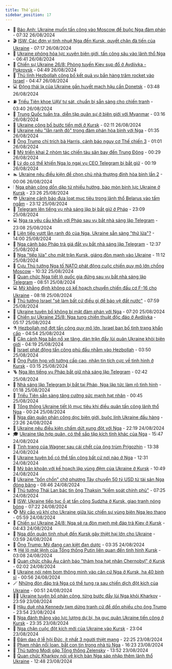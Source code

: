 ```yaml
---
title: Thế giới
sidebar_position: 17
---
```


<!-- dantri-the-gioi:START -->
- 🌋 [Báo Anh: Ukraine muốn tấn công vào Moscow để buộc Nga đàm phán](https://dantri.com.vn/the-gioi/bao-anh-ukraine-muon-tan-cong-vao-moscow-de-buoc-nga-dam-phan-20240826141657954.htm) - 07:32 26/08/2024
- 🎬 [ISW: Các đơn vị tinh nhuệ Nga đến Kursk, quyết chặn đà tiến của Ukraine](https://dantri.com.vn/the-gioi/isw-cac-don-vi-tinh-nhue-nga-den-kursk-quyet-chan-da-tien-cua-ukraine-20240826140943885.htm) - 07:17 26/08/2024
- 🧰 [Ukraine phóng hỏa lực xuyên biên giới, tấn công sâu vào lãnh thổ Nga](https://dantri.com.vn/the-gioi/ukraine-phong-hoa-luc-xuyen-bien-gioi-tan-cong-sau-vao-lanh-tho-nga-20240826124151051.htm) - 06:41 26/08/2024
- 🌋 [Chiến sự Ukraine 26/8: Phòng tuyến Kiev sụp đổ ở Avdiivka - Pokrovsk](https://dantri.com.vn/the-gioi/chien-su-ukraine-268-phong-tuyen-kiev-sup-do-o-avdiivka-pokrovsk-20240826114519037.htm) - 04:49 26/08/2024
- 🗽 [Thủ lĩnh Hezbollah công bố kết quả vụ bắn hàng trăm rocket vào Israel](https://dantri.com.vn/the-gioi/thu-linh-hezbollah-cong-bo-ket-qua-vu-ban-hang-tram-rocket-vao-israel-20240826113507733.htm) - 04:47 26/08/2024
- 💻 [Động thái lạ của Ukraine gần huyết mạch hậu cần Donetsk](https://dantri.com.vn/the-gioi/dong-thai-la-cua-ukraine-gan-huyet-mach-hau-can-donetsk-20240826103525446.htm) - 03:48 26/08/2024
- ⛽️ [Triều Tiên khoe UAV tự sát, chuẩn bị sẵn sàng cho chiến tranh](https://dantri.com.vn/the-gioi/trieu-tien-khoe-uav-tu-sat-chuan-bi-san-sang-cho-chien-tranh-20240826103532888.htm) - 03:40 26/08/2024
- 🤩 [Trung Quốc tuần tra, diễn tập quân sự ở biên giới với Myanmar](https://dantri.com.vn/the-gioi/trung-quoc-tuan-tra-dien-tap-quan-su-o-bien-gioi-voi-myanmar-20240826092917098.htm) - 03:16 26/08/2024
- 🧐 [Ukraine công bố bước tiến mới ở Kursk](https://dantri.com.vn/the-gioi/ukraine-cong-bo-buoc-tien-moi-o-kursk-20240826090702407.htm) - 02:11 26/08/2024
- 🎊 [Ukraine nêu &quot;lằn ranh đỏ&quot; trong đàm phán hòa bình với Nga](https://dantri.com.vn/the-gioi/ukraine-neu-lan-ranh-do-trong-dam-phan-hoa-binh-voi-nga-20240826071733425.htm) - 01:35 26/08/2024
- 📝 [Ông Trump chỉ trích bà Harris, cảnh báo nguy cơ Thế chiến 3](https://dantri.com.vn/the-gioi/ong-trump-chi-trich-ba-harris-canh-bao-nguy-co-the-chien-3-20240826074458128.htm) - 01:01 26/08/2024
- 🤡 [Mỹ triển khai 2 nhóm tác chiến tàu sân bay đến Trung Đông](https://dantri.com.vn/the-gioi/my-trien-khai-2-nhom-tac-chien-tau-san-bay-den-trung-dong-20240826071802349.htm) - 00:29 26/08/2024
- 🥷 [Lý do có thể khiến Nga lo ngại vụ CEO Telegram bị bắt giữ](https://dantri.com.vn/the-gioi/ly-do-co-the-khien-nga-lo-ngai-vu-ceo-telegram-bi-bat-giu-20240826063300591.htm) - 00:19 26/08/2024
- 🏊 [Ukraine nêu điều kiện để chọn chủ nhà thượng đỉnh hòa bình lần 2](https://dantri.com.vn/the-gioi/ukraine-neu-dieu-kien-de-chon-chu-nha-thuong-dinh-hoa-binh-lan-2-20240826070345213.htm) - 00:06 26/08/2024
- 🕯 [Nga phản công dồn dập từ nhiều hướng, bào mòn binh lực Ukraine ở Kursk](https://dantri.com.vn/the-gioi/nga-phan-cong-don-dap-tu-nhieu-huong-bao-mon-binh-luc-ukraine-o-kursk-20240826005701118.htm) - 23:26 25/08/2024
- 😎 [Ukraine cảnh báo đưa loạt mục tiêu trong lãnh thổ Belarus vào tầm ngắm](https://dantri.com.vn/the-gioi/ukraine-canh-bao-dua-loat-muc-tieu-trong-lanh-tho-belarus-vao-tam-ngam-20240826051102359.htm) - 23:12 25/08/2024
- 🌈 [Telegram lên tiếng vụ nhà sáng lập bị bắt giữ ở Pháp](https://dantri.com.vn/the-gioi/telegram-len-tieng-vu-nha-sang-lap-bi-bat-giu-o-phap-20240826043938738.htm) - 23:09 25/08/2024
- 💻 [Nga ra yêu cầu khẩn với Pháp sau vụ bắt nhà sáng lập Telegram](https://dantri.com.vn/the-gioi/nga-ra-yeu-cau-khan-voi-phap-sau-vu-bat-nha-sang-lap-telegram-20240826014611201.htm) - 23:08 25/08/2024
- 🤖 [Liên tiếp vượt lằn ranh đỏ của Nga, Ukraine sẵn sàng &quot;thử lửa&quot;?](https://dantri.com.vn/the-gioi/lien-tiep-vuot-lan-ranh-do-cua-nga-ukraine-san-sang-thu-lua-20240825173140209.htm) - 14:00 25/08/2024
- 🦏 [Nga cảnh báo Pháp trả giá đắt vụ bắt nhà sáng lập Telegram](https://dantri.com.vn/the-gioi/nga-canh-bao-phap-tra-gia-dat-vu-bat-nha-sang-lap-telegram-20240825193208066.htm) - 12:37 25/08/2024
- 🌁 [Nga &quot;tiếp lửa&quot; cho mặt trận Kursk, giáng đòn mạnh vào Ukraine](https://dantri.com.vn/the-gioi/nga-tiep-lua-cho-mat-tran-kursk-giang-don-manh-vao-ukraine-20240825164557800.htm) - 11:12 25/08/2024
- 🐘 [Cựu Thủ tướng Nga tố NATO phát động cuộc chiến quy mô lớn chống Moscow](https://dantri.com.vn/the-gioi/cuu-thu-tuong-nga-to-nato-phat-dong-cuoc-chien-quy-mo-lon-chong-moscow-20240825172656478.htm) - 10:32 25/08/2024
- 🥷 [Quan chức Nga tiết lộ quốc gia đứng sau vụ bắt nhà sáng lập Telegram](https://dantri.com.vn/the-gioi/quan-chuc-nga-tiet-lo-quoc-gia-dung-sau-vu-bat-nha-sang-lap-telegram-20240825144041422.htm) - 08:51 25/08/2024
- 💻 [Mỹ khẳng định không có kế hoạch chuyển chiến đấu cơ F-16 cho Ukraine](https://dantri.com.vn/the-gioi/my-khang-dinh-khong-co-ke-hoach-chuyen-chien-dau-co-f-16-cho-ukraine-20240825143332952.htm) - 08:18 25/08/2024
- 🎡 [Thủ tướng Israel &quot;sẽ làm bất cứ điều gì để bảo vệ đất nước&quot;](https://dantri.com.vn/the-gioi/thu-tuong-israel-se-lam-bat-cu-dieu-gi-de-bao-ve-dat-nuoc-20240825141835507.htm) - 07:59 25/08/2024
- 🧰 [Ukraine tuyên bố không bí mật đàm phán với Nga](https://dantri.com.vn/the-gioi/ukraine-tuyen-bo-khong-bi-mat-dam-phan-voi-nga-20240825141157416.htm) - 07:20 25/08/2024
- 🥸 [Chiến sự Ukraine 25/8: Nga tung chiến thuật độc đáo ở Avdiivka](https://dantri.com.vn/the-gioi/chien-su-ukraine-258-nga-tung-chien-thuat-doc-dao-o-avdiivka-20240825115011450.htm) - 05:17 25/08/2024
- ⚗️ [Hezbollah mở đợt tấn công quy mô lớn, Israel ban bố tình trạng khẩn cấp](https://dantri.com.vn/the-gioi/hezbollah-mo-dot-tan-cong-quy-mo-lon-israel-ban-bo-tinh-trang-khan-cap-20240825114435567.htm) - 04:54 25/08/2024
- 🌮 [Cận cảnh Nga bắn nổ xe tăng, dàn trận đẩy lùi quân Ukraine khỏi biên giới](https://dantri.com.vn/the-gioi/can-canh-nga-ban-no-xe-tang-dan-tran-day-lui-quan-ukraine-khoi-bien-gioi-20240825094446404.htm) - 04:19 25/08/2024
- 🎃 [Israel phát động tấn công phủ đầu nhằm vào Hezbollah](https://dantri.com.vn/the-gioi/israel-phat-dong-tan-cong-phu-dau-nham-vao-hezbollah-20240825102342090.htm) - 03:50 25/08/2024
- 💫 [Ông Putin họp với tướng cấp cao, nhận tin tích cực về tình hình ở Kursk](https://dantri.com.vn/the-gioi/ong-putin-hop-voi-tuong-cap-cao-nhan-tin-tich-cuc-ve-tinh-hinh-o-kursk-20240825095909789.htm) - 03:15 25/08/2024
- 🪜 [Nga lên tiếng vụ Pháp bắt giữ nhà sáng lập Telegram](https://dantri.com.vn/the-gioi/nga-len-tieng-vu-phap-bat-giu-nha-sang-lap-telegram-20240825090450118.htm) - 02:42 25/08/2024
- 🌋 [Nhà sáng lập Telegram bị bắt tại Pháp, Nga lập tức làm rõ tình hình](https://dantri.com.vn/the-gioi/nha-sang-lap-telegram-bi-bat-tai-phap-nga-lap-tuc-lam-ro-tinh-hinh-20240825081716463.htm) - 01:18 25/08/2024
- 🦏 [Triều Tiên sẵn sàng tăng cường sức mạnh hạt nhân](https://dantri.com.vn/the-gioi/trieu-tien-san-sang-tang-cuong-suc-manh-hat-nhan-20240825074443724.htm) - 00:45 25/08/2024
- 👀 [Tổng thống Ukraine tiết lộ mục tiêu khi điều quân tấn công lãnh thổ Nga](https://dantri.com.vn/the-gioi/tong-thong-ukraine-tiet-lo-muc-tieu-khi-dieu-quan-tan-cong-lanh-tho-nga-20240825071435935.htm) - 00:24 25/08/2024
- 🧰 [Nga dàn quân phản công dọc biên giới, buộc lính Ukraine đầu hàng](https://dantri.com.vn/the-gioi/nga-dan-quan-phan-cong-doc-bien-gioi-buoc-linh-ukraine-dau-hang-20240825062216430.htm) - 23:26 24/08/2024
- 🚀 [Ukraine nêu điều kiện chấm dứt xung đột với Nga](https://dantri.com.vn/the-gioi/ukraine-neu-dieu-kien-cham-dut-xung-dot-voi-nga-20240824230557754.htm) - 22:19 24/08/2024
- 🎓 [Ukraine tập hợp quân, có thể sắp tập kích tỉnh khác của Nga](https://dantri.com.vn/the-gioi/ukraine-tap-hop-quan-co-the-sap-tap-kich-tinh-khac-cua-nga-20240824224202827.htm) - 15:47 24/08/2024
- 🥸 [Tình trạng của Wagner sau cái chết của ông trùm Prigozhin](https://dantri.com.vn/the-gioi/tinh-trang-cua-wagner-sau-cai-chet-cua-ong-trum-prigozhin-20240824203250993.htm) - 13:38 24/08/2024
- 🦅 [Ukraine tuyên bố có thể tấn công bất cứ nơi nào ở Nga](https://dantri.com.vn/the-gioi/ukraine-tuyen-bo-co-the-tan-cong-bat-cu-noi-nao-o-nga-20240824191819509.htm) - 12:31 24/08/2024
- 🤭 [Mỹ băn khoăn với kế hoạch lập vùng đệm của Ukraine ở Kursk](https://dantri.com.vn/the-gioi/my-ban-khoan-voi-ke-hoach-lap-vung-dem-cua-ukraine-o-kursk-20240824174708001.htm) - 10:49 24/08/2024
- 🤖 [Ukraine &quot;bồn chồn&quot; chờ phương Tây chuyển 50 tỷ USD từ tài sản Nga đóng băng](https://dantri.com.vn/the-gioi/ukraine-bon-chon-cho-phuong-tay-chuyen-50-ty-usd-tu-tai-san-nga-dong-bang-20240824153946735.htm) - 08:46 24/08/2024
- 🐲 [Thủ tướng Thái Lan bác tin ông Thaksin &quot;kiểm soát chính phủ&quot;](https://dantri.com.vn/the-gioi/thu-tuong-thai-lan-bac-tin-ong-thaksin-kiem-soat-chinh-phu-20240824142019002.htm) - 07:25 24/08/2024
- 🫣 [ISW: Ukraine tiếp tục ồ ạt tấn công Sudzha ở Kursk, giao tranh nóng bỏng](https://dantri.com.vn/the-gioi/isw-ukraine-tiep-tuc-o-at-tan-cong-sudzha-o-kursk-giao-tranh-nong-bong-20240824115420113.htm) - 07:22 24/08/2024
- 🐵 [Mỹ cấp vũ khí cho Ukraine giữa lúc chiến sự vùng biên Nga leo thang](https://dantri.com.vn/the-gioi/my-cap-vu-khi-cho-ukraine-giua-luc-chien-su-vung-bien-nga-leo-thang-20240824084028563.htm) - 05:59 24/08/2024
- 🫶 [Chiến sự Ukraine 24/8: Nga sẽ ra đòn mạnh mẽ đáp trả Kiev ở Kursk](https://dantri.com.vn/the-gioi/chien-su-ukraine-248-nga-se-ra-don-manh-me-dap-tra-kiev-o-kursk-20240824112534391.htm) - 04:43 24/08/2024
- 💃 [Nga dồn quân tinh nhuệ đến Kursk gây thiệt hại lớn cho Ukraine](https://dantri.com.vn/the-gioi/nga-don-quan-tinh-nhue-den-kursk-gay-thiet-hai-lon-cho-ukraine-20240824103015794.htm) - 03:59 24/08/2024
- 💫 [Ông Trump: Mỹ đang cạn kiệt đạn dược](https://dantri.com.vn/the-gioi/ong-trump-my-dang-can-kiet-dan-duoc-20240824074401760.htm) - 03:35 24/08/2024
- ⚗️ [Hé lộ mật lệnh của Tổng thống Putin liên quan đến tình hình Kursk](https://dantri.com.vn/the-gioi/he-lo-mat-lenh-cua-tong-thong-putin-lien-quan-den-tinh-hinh-kursk-20240824094545343.htm) - 03:08 24/08/2024
- 🥷 [Quan chức châu Âu cảnh báo &quot;thảm họa hạt nhân Chernobyl&quot; ở Kursk](https://dantri.com.vn/the-gioi/quan-chuc-chau-au-canh-bao-tham-hoa-hat-nhan-chernobyl-o-kursk-20240824070255502.htm) - 02:02 24/08/2024
- 🥸 [Ukraine nói ném bom thông minh vào căn cứ Nga ở Kursk, hạ 40 binh sĩ](https://dantri.com.vn/the-gioi/ukraine-noi-nem-bom-thong-minh-vao-can-cu-nga-o-kursk-ha-40-binh-si-20240824070858752.htm) - 00:56 24/08/2024
- 🪄 [Những đòn đáp trả Nga có thể tung ra sau chiến dịch đột kích của Ukraine](https://dantri.com.vn/the-gioi/nhung-don-dap-tra-nga-co-the-tung-ra-sau-chien-dich-dot-kich-cua-ukraine-20240823080210792.htm) - 00:51 24/08/2024
- 🧑‍💻 [Ukraine tuyên bố phản công, từng bước đẩy lùi Nga khỏi Kharkov](https://dantri.com.vn/the-gioi/ukraine-tuyen-bo-phan-cong-tung-buoc-day-lui-nga-khoi-kharkov-20240824063545681.htm) - 23:59 23/08/2024
- 🤭 [Hậu duệ nhà Kennedy tạm dừng tranh cử để dồn phiếu cho ông Trump](https://dantri.com.vn/the-gioi/hau-due-nha-kennedy-tam-dung-tranh-cu-de-don-phieu-cho-ong-trump-20240824064958216.htm) - 23:54 23/08/2024
- 🗽 [Nga đánh thẳng vào lực lượng dự bị, hạ gục quân Ukraine tiến công ở Kursk](https://dantri.com.vn/the-gioi/nga-danh-thang-vao-luc-luong-du-bi-ha-guc-quan-ukraine-tien-cong-o-kursk-20240824062747460.htm) - 23:35 23/08/2024
- 🤖 [Nga chặn cuộc đột kích mới của Ukraine vào Kursk](https://dantri.com.vn/the-gioi/nga-chan-cuoc-dot-kich-moi-cua-ukraine-vao-kursk-20240824055920624.htm) - 23:04 23/08/2024
- 🌈 [Đâm dao ở lễ hội Đức, ít nhất 3 người thiệt mạng](https://dantri.com.vn/the-gioi/dam-dao-o-le-hoi-duc-it-nhat-3-nguoi-thiet-mang-20240824052556863.htm) - 22:25 23/08/2024
- 🤩 [Phạm nhân nổi loạn, bắt con tin trong nhà tù Nga](https://dantri.com.vn/the-gioi/pham-nhan-noi-loan-bat-con-tin-trong-nha-tu-nga-20240823213353220.htm) - 16:23 23/08/2024
- 🤗 [Thủ tướng Modi gặp Tổng thống Zelensky](https://dantri.com.vn/the-gioi/thu-tuong-modi-gap-tong-thong-zelensky-20240823202127200.htm) - 13:52 23/08/2024
- 🙉 [Quan chức Kharkov nói về kịch bản Nga sáp nhập thêm lãnh thổ Ukraine](https://dantri.com.vn/the-gioi/quan-chuc-kharkov-noi-ve-kich-ban-nga-sap-nhap-them-lanh-tho-ukraine-20240823194601221.htm) - 12:48 23/08/2024<!-- dantri-the-gioi:END -->
